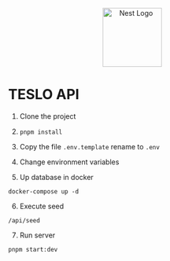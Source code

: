 <p align="center">
  <a href="http://nestjs.com/" target="blank"><img src="https://nestjs.com/img/logo-small.svg" width="120" alt="Nest Logo" /></a>
</p>

# TESLO API

1. Clone the project

2. `pnpm install`

3. Copy the file `.env.template` rename to `.env`

4. Change environment variables

5. Up database in docker

```shell
docker-compose up -d
```

6. Execute seed

```
/api/seed
```

7. Run server

```bash
pnpm start:dev
```
